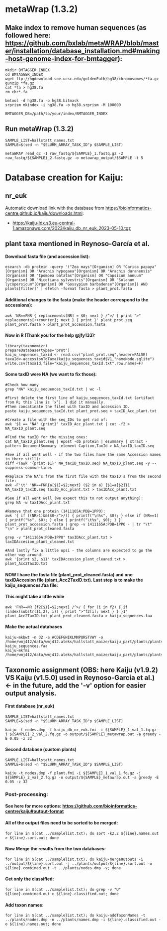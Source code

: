 # metaWrap (1.3.2)

## Make index to remove human sequences (as followed here: https://github.com/bxlab/metaWRAP/blob/master/installation/database_installation.md#making-host-genome-index-for-bmtagger):
```
mkdir BMTAGGER_INDEX
cd BMTAGGER_INDEX
wget ftp://hgdownload.soe.ucsc.edu/goldenPath/hg38/chromosomes/*fa.gz
gunzip *fa.gz
cat *fa > hg38.fa
rm chr*.fa

bmtool -d hg38.fa -o hg38.bitmask
srprism mkindex -i hg38.fa -o hg38.srprism -M 100000

BMTAGGER_DB=/path/to/your/index/BMTAGGER_INDEX
```

## Run metaWrap (1.3.2)
```
SAMPLE_LIST=hallstatt_names.txt
SAMPLE=$(sed -n "$SLURM_ARRAY_TASK_ID"p $SAMPLE_LIST)

metaWRAP read_qc -1 raw_fastq/${SAMPLE}_1.fastq.gz -2 raw_fastq/${SAMPLE}_2.fastq.gz -o metawrap_output/$SAMPLE -t 5
```

# Database creation for Kaiju:

## nr_euk
Automatic download link with the database from https://bioinformatics-centre.github.io/kaiju/downloads.html:
- https://kaiju-idx.s3.eu-central-1.amazonaws.com/2023/kaiju_db_nr_euk_2023-05-10.tgz

## plant taxa mentioned in Reynoso-García et al.

#### Download fasta file (and accession list):
```
esearch -db protein -query '("Zea mays"[Organism] OR "Carica papaya"[Organism] OR "Arachis hypogaea"[Organism] OR "Arachis duranensis"[Organism] OR "Ipomoea batatas"[Organism] OR "Capsicum annuum"[Organism] OR "Nicotiana sylvestris"[Organism] OR "Solanum lycopersicum"[Organism] OR "Gossypium barbadense"[Organism]) AND plants[filter]' | efetch -format fasta > plant_prot.fasta
```

#### Additional changes to the fasta (make the header correspond to the accessions):
```
awk 'NR==FNR { replacements[NR] = $0; next } /^>/ { print ">" replacements[++counter]; next } { print }' plant_prot.seq plant_prot.fasta > plant_prot_accession.fasta
```

#### Now in R (Thank you for the help @jfy133):
```
library(taxonomizr)
prepareDatabase(types='prot')
kaiju_sequences_taxid <- read.csv("plant_prot.seq",header=FALSE)
taxaId<-accessionToTaxa(kaiju_sequences_taxid$V1,"nameNode.sqlite")
write.csv(taxaId,file="kaiju_sequences_taxId.txt",row.names=F)
```

#### Some taxID were NA (we want to fix those):
```
#Check how many
grep "NA" kaiju_sequences_taxId.txt | wc -l

#First delete the first line of kaiju_sequences_taxId.txt (artifact from R; this line is ‘x’). I did it manually.
#Then concatinate the filed with taxID and accession ID.
paste kaiju_sequences_taxId.txt plant_prot.seq > taxID_Acc_plant.txt

#Create a file with the seq_IDs to get rid of: 
awk '$1 == "NA" {print}' taxID_Acc_plant.txt | cut -f2 > NA_taxID_plant.seq

#Find the taxID for the missing ones:
cat NA_taxID_plant.seq | epost -db protein | esummary | xtract -pattern DocumentSummary -element Caption,TaxId > NA_taxID_taxID.seq

#See if all went well - if the two files have the same Accession names in there still):
diff <(awk '{print $1}' NA_taxID_taxID.seq) NA_taxID_plant.seq -y --suppress-common-lines

#Replace the NA’s from the first file with the taxID’s from the second file:
awk -F'\t' 'NR==FNR{a[$1]=$2;next} ($2 in a) {$1=a[$2]}1' NA_taxID_taxID.seq taxID_Acc_plant.txt > taxIDAcc_plant.txt

#See if all went well (we expect this to not output anything):
grep NA -w taxIDAcc_plant.txt

#Remove that one protein (1411165A:PDB=1PPO):
awk '{ if ((NR>1)&&($0~/^>/)) { printf("\n%s", $0); } else if (NR==1) { printf("%s", $0); } else { printf("\t%s", $0); } }' plant_prot_accession.fasta | grep -v 1411165A:PDB=1PPO - | tr "\t" "\n" > plant_prot_cleaned.fasta

grep -v "1411165A:PDB=1PPO" taxIDAcc_plant.txt > taxIDAccesion_plant_cleaned.txt

#And lastly fix a little upsi - the columns are expected to go the other way around:
awk '{print $2, $1}' taxIDAccesion_plant_cleaned.txt > plant_Acc2TaxID.txt
```

#### NOW I have the fasta file (plant_prot_cleaned.fasta) and one taxIDAccesion file (plant_Acc2TaxID.txt). Last step is to make the kaiju_sequences.faa file:
#### This might take a little while
```
awk 'FNR==NR {f2[$1]=$2;next} /^>/ { for (i in f2) { if (index(substr($1,2), i)) { print ">"f2[i]; next } } }1' plant_Acc2TaxID.txt plant_prot_cleaned.fasta > kaiju_sequences.faa
```

#### Make the actual databases
```
kaiju-mkbwt -n 32 -a ACDEFGHIKLMNPQRSTVWY -o /home/wmj412/data/wmj412.aleks/hallstatt_maize/kaiju_part/plants/plants kaiju_sequences.faa
kaiju-mkfmi /home/wmj412/data/wmj412.aleks/hallstatt_maize/kaiju_part/plants/plants
```

## Taxonomic assignment (OBS: here Kaiju (v1.9.2) VS Kaiju (v1.5.0) used in Reynoso-García et al.) <- in the future, add the '-v' option for easier output analysis.
#### First database (nr_euk)
```
SAMPLE_LIST=hallstatt_names.txt
SAMPLE=$(sed -n "$SLURM_ARRAY_TASK_ID"p $SAMPLE_LIST)

kaiju -t nodes.dmp -f kaiju_db_nr_euk.fmi -i ${SAMPLE}_1_val_1.fq.gz -j ${SAMPLE}_2_val_2.fq.gz -o output/${SAMPLE}_metawrap.out -a greedy -E 0.05 -z 32

```

#### Second database (custom plants)
```
SAMPLE_LIST=hallstatt_names.txt
SAMPLE=$(sed -n "$SLURM_ARRAY_TASK_ID"p $SAMPLE_LIST)

kaiju -t nodes.dmp -f plant.fmi -i ${SAMPLE}_1_val_1.fq.gz -j ${SAMPLE}_2_val_2.fq.gz -o output/${SAMPLE}_metawrap.out -a greedy -E 0.05 -z 32
```
### Post-processing: 
#### See here for more options: https://github.com/bioinformatics-centre/kaiju#output-format 

#### All of the output files need to be sorted to be merged:
```
for line in $(cat ../samplelist.txt); do sort -k2,2 ${line}.names.out > ${line}.sort.out; done
```

#### Now Merge the results from the two databases:
```
for line in $(cat ../samplelist.txt); do kaiju-mergeOutputs -i ../output/${line}.sort.out -j ../plants/output/${line}.sort.out -o ${line}.combined.out -t ../plants/nodes.dmp -v; done
```

#### Get only the classified:
```
for line in $(cat ../samplelist.txt); do grep -v "U" ${line}.combined.out > ${line}.classified.out; done
```

#### Add taxon names:
```
for line in $(cat ../samplelist.txt); do kaiju-addTaxonNames -t ../plants/nodes.dmp -n ../plants/names.dmp -i ${line}.classified.out -o ${line}.names.out; done
```
